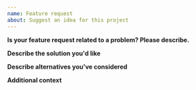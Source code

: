 ```yaml
---
name: Feature request
about: Suggest an idea for this project
---
```


<!--NOTE:
- General questions should go to the discord chat instead of the issue tracker.
-->

**Is your feature request related to a problem? Please describe.**

<!--A clear and concise description of what the problem is. Ex. I'm always frustrated when [...]-->

**Describe the solution you'd like**

<!--A clear and concise description of what you want to happen.-->

**Describe alternatives you've considered**

<!--A clear and concise description of any alternative solutions or features you've considered.-->

**Additional context**

<!--Add any other context or screenshots about the feature request here.-->